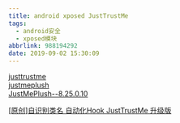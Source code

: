 ```yaml
---
title: android xposed JustTrustMe
tags:
  - android安全
  - xposed模块
abbrlink: 988194292
date: 2019-09-02 15:30:09
---
```


[justtrustme](https://pan.baidu.com/s/1BjdycxRGu2IU7nn8gQcYNQ)  
[justmeplush](https://pan.baidu.com/s/1wrBc1yhBLUs8s_ytn3H8UA)  
[JustMePlush--8.25.0.10](https://pan.baidu.com/s/1Y-k9820ec01klE7x8wcL1g)  

[[原创]自识别类名 自动化Hook JustTrustMe 升级版](https://bbs.pediy.com/thread-254114.htm)  

